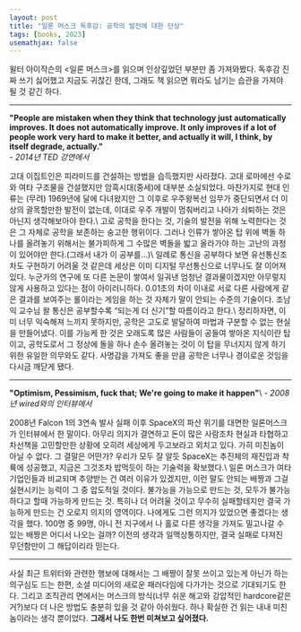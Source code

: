 ```yaml
---
layout: post
title: "일론 머스크 독후감: 공학의 발전에 대한 단상"
tags: [books, 2023]
usemathjax: false
---
```


윌터 아이작슨의 \<일론 머스크\>를 읽으며 인상깊었던 부분만 좀 가져와봤다. 독후감 진짜 쓰기 싫어했고 지금도 귀찮긴 한데, 그래도 책 읽으면 뭐라도 남기는 습관을 가져야 될 것 같긴 하다.

---

**"People are mistaken when they think that technology just automatically improves. It does not automatically improve. It only improves if a lot of people work very hard to make it better, and actually it will, I think, by itself degrade, actually."**   
*- 2014년 TED 강연에서*

고대 이집트인은 피라미드를 건설하는 방법을 습득했지만 사라졌다. 고대 로마에선 수로와 여타 구조물을 건설했지만 암흑시대(중세)에 대부분 소실되었다. 마찬가지로 현대 인류는 (무려) 1969년에 달에 다녀왔지만 그 이후로 우주왕복선 임무가 중단되면서 더 이상의 괄목할만한 발전이 없는데, 이대로 우주 개발이 멈춰버리고 나아가 쇠퇴하는 것은 아닌지 생각해보아야 한다.\\
고로 공학을 한다는 것, 기술의 발전을 위해 노력한다는 것은 그 자체로 공학을 보존하는 숭고한 행위이다. 그러나 인류가 쌓아온 탑 위에 벽돌 하나를 올려놓기 위해서는 불가피하게 그 수많은 벽돌을 밟고 올라가야 하는 고난의 과정이 있어야만 한다.(그래서 내가 이 공부를...)\\
일례로 통신을 공부하다 보면 유선통신조차도 구현하기 어려울 것 같은데 세상은 이미 디지털 무선통신으로 너무나도 잘 이어져 있다. 누군가의 연구에 또 다른 논문이 쌓여서 일궈낸 엄청난 결과물이겠지만 아무렇지 않게 사용하고 있다는 점이 아이러니하다. 0.01초의 차이 이내로 서로 다른 사람에게 같은 결과를 보여주는 롤이라는 게임을 하는 것 자체가 말이 안되는 수준의 기술이다. 조남익 교수님 왈 통신은 공부할수록 “되는게 더 신기”할 따름이라고 한다.\\
정리하자면, 이미 너무 익숙해져 느끼지 못하지만, 공학은 고도로 발달하여 마법과 구분할 수 없는 현실을 만들어냈다. 이를 가능케 한 것은 오래도록 많은 사람들이 공들여 쌓아온 지식이란 탑이고, 공학도로서 그 정상에 돌을 하나 손수 올려놓는 것이 이 탑을 무너지지 않게 하기 위한 유일한 의무와도 같다. 사명감을 가져도 좋을 만큼 공학은 너무나 경이로운 것임을 다시금 깨닫게 됐다.

---

**"Optimism, Pessimism, fuck that; We're going to make it happen"**\\
*- 2008년 wired와의 인터뷰에서*

2008년 Falcon 1의 3연속 발사 실패 이후 SpaceX의 파산 위기를 대면한 일론머스크가 인터뷰에서 한 말이다. 아무리 의지가 결연하고 돈이 많은 사람조차 현실과 타협하고 차선책을 고민할만한 상황에 오히려 세상에게 두고보라고 외치고 있다. 가히 미친놈이 아닐 수 없다. 그 결말은 어떤가? 우리가 모두 잘 알듯 SpaceX는 추진체의 재진입과 착륙에 성공했고, 지금은 그것조차 밥먹듯이 하는 기술력을 확보했다.\\
일론 머스크가 여타 기업인들과 비교되며 추양받는 건 여러 이유가 있겠지만, 이런 말도 안되는 배짱과 그걸 실현시키는 능력이 그 중 압도적일 것이다. 불가능을 가능으로 만드는 것, 모두가 불가능하다고 할때 가능하게 만드는 것. 특히나 더 어려울 것이고 무수히 실패할테지만 결국 가능하게 만드는 건 오로지 의지의 영역이다. 나에게도 그런 의지가 있었으면 좋겠다는 생각을 했다. 100명 중 99명, 아니 전 지구에서 나 홀로 다른 생각을 가져도 밀고나갈 수 있는 배짱은 어디서 나오는 걸까? 이전의 생각과 일맥상통하지만, 결국 실패로 다져진 무던함만이 그 해답이리라 믿는다. 

---

사실 최근 트위터와 관련한 행보에 대해서는 그 배짱이 잘못 쓰이고 있는게 아닌가 하는 의구심도 드는 한편, 소셜 미디어의 새로운 패러다임에 다가가는 것으로 기대되기도 한다. 그리고 조직관리 면에서는 머스크의 방식(너무 쉬운 해고와 강압적인 hardcore같은 거?)보다 더 나은 방법도 충분히 있을 것 같아 아쉬웠다. 하나 확실한 건 읽는 내내 미친놈이라는 생각 뿐이었다. **그래서 나도 한번 미쳐보고 싶어졌다.**